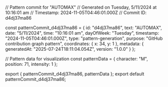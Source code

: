 // Pattern commit for "AUTOMAX"
// Generated on Tuesday, 5/11/2024 at 10:16:01 am
// Timestamp: 2024-11-05T04:46:01.000Z
// Commit ID: d4dj37ma86

const patternCommit_d4dj37ma86 = {
  id: "d4dj37ma86",
  text: "AUTOMAX",
  date: "5/11/2024",
  time: "10:16:01 am",
  dayOfWeek: "Tuesday",
  timestamp: "2024-11-05T04:46:01.000Z",
  type: "pattern-generation",
  purpose: "GitHub contribution graph pattern",
  coordinates: {
    x: 34,
    y: 1
  },
  metadata: {
    generatedAt: "2025-07-24T18:11:04.054Z",
    version: "1.0.0"
  }
};

// Pattern data for visualization
const patternData = {
  character: "M",
  position: 71,
  intensity: 1
};

export { patternCommit_d4dj37ma86, patternData };
export default patternCommit_d4dj37ma86;
